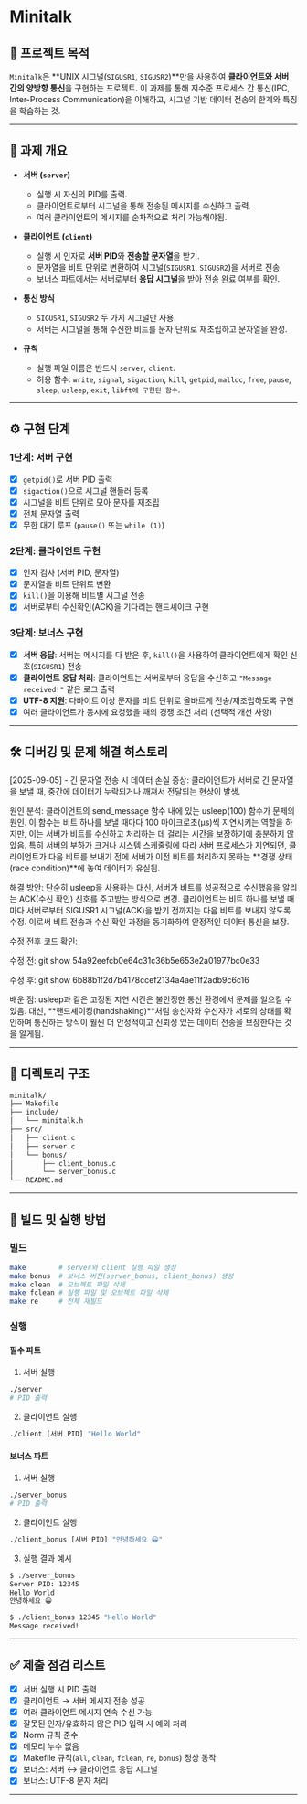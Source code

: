 # Minitalk

## 📌 프로젝트 목적
`Minitalk`은 **UNIX 시그널(`SIGUSR1`, `SIGUSR2`)**만을 사용하여 **클라이언트와 서버 간의 양방향 통신**을 구현하는 프로젝트.
이 과제를 통해 저수준 프로세스 간 통신(IPC, Inter-Process Communication)을 이해하고, 시그널 기반 데이터 전송의 한계와 특징을 학습하는 것.

---

## 📖 과제 개요
- **서버 (`server`)**
  - 실행 시 자신의 PID를 출력.
  - 클라이언트로부터 시그널을 통해 전송된 메시지를 수신하고 출력.
  - 여러 클라이언트의 메시지를 순차적으로 처리 가능해야됨.

- **클라이언트 (`client`)**
  - 실행 시 인자로 **서버 PID**와 **전송할 문자열**을 받기.
  - 문자열을 비트 단위로 변환하여 시그널(`SIGUSR1`, `SIGUSR2`)을 서버로 전송.
  - 보너스 파트에서는 서버로부터 **응답 시그널**을 받아 전송 완료 여부를 확인.

- **통신 방식**
  - `SIGUSR1`, `SIGUSR2` 두 가지 시그널만 사용.
  - 서버는 시그널을 통해 수신한 비트를 문자 단위로 재조립하고 문자열을 완성.

- **규칙**
  - 실행 파일 이름은 반드시 `server`, `client`.
  - 허용 함수:
    `write`, `signal`, `sigaction`, `kill`, `getpid`,
    `malloc`, `free`, `pause`, `sleep`, `usleep`, `exit`,
    `libft에 구현된 함수`.

---

## ⚙️ 구현 단계

### 1단계: 서버 구현
- [x] `getpid()`로 서버 PID 출력
- [x] `sigaction()`으로 시그널 핸들러 등록
- [x] 시그널을 비트 단위로 모아 문자를 재조립
- [x] 전체 문자열 출력
- [x] 무한 대기 루프 (`pause()` 또는 `while (1)`)

### 2단계: 클라이언트 구현
- [x] 인자 검사 (서버 PID, 문자열)
- [x] 문자열을 비트 단위로 변환
- [x] `kill()`을 이용해 비트별 시그널 전송
- [x] 서버로부터 수신확인(ACK)을 기다리는 핸드셰이크 구현

### 3단계: 보너스 구현
- [x] **서버 응답**: 서버는 메시지를 다 받은 후, `kill()`을 사용하여 클라이언트에게 확인 신호(`SIGUSR1`) 전송
- [x] **클라이언트 응답 처리**: 클라이언트는 서버로부터 응답을 수신하고 `"Message received!"` 같은 로그 출력
- [x] **UTF-8 지원**: 다바이트 이상 문자를 비트 단위로 올바르게 전송/재조립하도록 구현
- [x] 여러 클라이언트가 동시에 요청했을 때의 경쟁 조건 처리 (선택적 개선 사항)

---

## 🛠️ 디버깅 및 문제 해결 히스토리
[2025-09-05] - 긴 문자열 전송 시 데이터 손실
증상: 클라이언트가 서버로 긴 문자열을 보낼 때, 중간에 데이터가 누락되거나 깨져서 전달되는 현상이 발생.

원인 분석: 클라이언트의 send_message 함수 내에 있는 usleep(100) 함수가 문제의 원인. 이 함수는 비트 하나를 보낼 때마다 100 마이크로초(μs)씩 지연시키는 역할을 하지만, 이는 서버가 비트를 수신하고 처리하는 데 걸리는 시간을 보장하기에 충분하지 않았음. 특히 서버의 부하가 크거나 시스템 스케줄링에 따라 서버 프로세스가 지연되면, 클라이언트가 다음 비트를 보내기 전에 서버가 이전 비트를 처리하지 못하는 **경쟁 상태(race condition)**에 놓여 데이터가 유실됨.

해결 방안: 단순히 usleep을 사용하는 대신, 서버가 비트를 성공적으로 수신했음을 알리는 ACK(수신 확인) 신호를 주고받는 방식으로 변경. 클라이언트는 비트 하나를 보낼 때마다 서버로부터 SIGUSR1 시그널(ACK)을 받기 전까지는 다음 비트를 보내지 않도록 수정. 이로써 비트 전송과 수신 확인 과정을 동기화하여 안정적인 데이터 통신을 보장.

수정 전후 코드 확인:

수정 전: git show 54a92eefcb0e64c31c36b5e653e2a01977bc0e33

수정 후: git show 6b88b1f2d7b4178ccef2134a4ae11f2adb9c6c16

배운 점: usleep과 같은 고정된 지연 시간은 불안정한 통신 환경에서 문제를 일으킬 수 있음. 대신, **핸드셰이킹(handshaking)**처럼 송신자와 수신자가 서로의 상태를 확인하며 통신하는 방식이 훨씬 더 안정적이고 신뢰성 있는 데이터 전송을 보장한다는 것을 알게됨.

---

## 📂 디렉토리 구조
```bash
minitalk/
├── Makefile
├── include/
│   └── minitalk.h
├── src/
│   ├── client.c
│   ├── server.c
│   └── bonus/
│       ├── client_bonus.c
│       └── server_bonus.c
└── README.md
```

---

## 🔨 빌드 및 실행 방법

### 빌드

```bash
make        # server와 client 실행 파일 생성
make bonus  # 보너스 버전(server_bonus, client_bonus) 생성
make clean  # 오브젝트 파일 삭제
make fclean # 실행 파일 및 오브젝트 파일 삭제
make re     # 전체 재빌드
```

### 실행

#### 필수 파트

1. 서버 실행

```bash
./server
# PID 출력
```

2. 클라이언트 실행

```bash
./client [서버 PID] "Hello World"
```

#### 보너스 파트

1. 서버 실행

```bash
./server_bonus
# PID 출력
```

2. 클라이언트 실행

```bash
./client_bonus [서버 PID] "안녕하세요 😀"
```

3. 실행 결과 예시

```bash
$ ./server_bonus
Server PID: 12345
Hello World
안녕하세요 😀

$ ./client_bonus 12345 "Hello World"
Message received!
```

---

## ✅ 제출 점검 리스트

* [x] 서버 실행 시 PID 출력
* [x] 클라이언트 → 서버 메시지 전송 성공
* [x] 여러 클라이언트 메시지 연속 수신 가능
* [x] 잘못된 인자/유효하지 않은 PID 입력 시 예외 처리
* [x] Norm 규칙 준수
* [x] 메모리 누수 없음
* [x] Makefile 규칙(`all`, `clean`, `fclean`, `re`, `bonus`) 정상 동작
* [x] 보너스: 서버 ↔ 클라이언트 응답 시그널
* [x] 보너스: UTF-8 문자 처리

---
